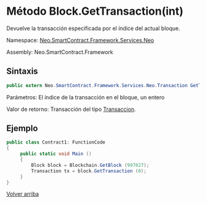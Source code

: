 # Método Block.GetTransaction(int)

Devuelve la transacción especificada por el índice del actual bloque.

Namespace: [Neo.SmartContract.Framework.Services.Neo](../../AntShares.md)

Assembly: Neo.SmartContract.Framework

## Sintaxis

```c#
public extern Neo.SmartContract.Framework.Services.Neo.Transaction GetTransaction (int index)
```

Parámetros: El índice de la transacción en el bloque, un entero

Valor de retorno: Transacción del tipo [Transaccion](../Transaction.md).

## Ejemplo

```c#
public class Contract1: FunctionCode
{
     public static void Main ()
     {
         Block block = Blockchain.GetBlock (997027);
         Transaction tx = block.GetTransaction (0);
     }
}
```



[Volver arriba](../Block.md)
